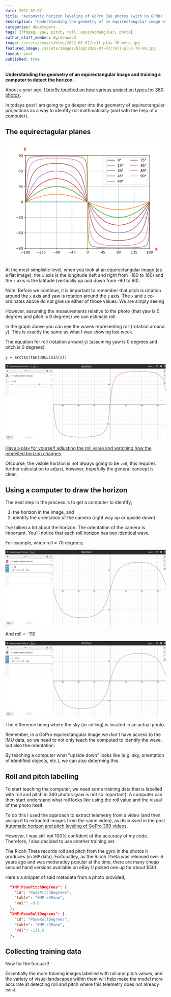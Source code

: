 ```yaml
---
date: 2022-07-07
title: "Automatic horizon leveling of GoPro 360 photos (with no GPMD) (Part 2)"
description: "Understanding the geometry of an equirectangular image with the aim training a computer to detect the horizon."
categories: developers
tags: [ffmpeg, yaw, pitch, roll, equirectangular, photo]
author_staff_member: dgreenwood
image: /assets/images/blog/2022-07-07/roll-plus-70-meta.jpg
featured_image: /assets/images/blog/2022-07-07/roll-plus-70-sm.jpg
layout: post
published: true
---
```


**Understanding the geometry of an equirectangular image and training a computer to detect the horizon.**

About a year ago, [I briefly touched on how various projection types for 360 photos](/blog/2021/projection-type-360-photography/).

In todays post I am going to go deeper into the geometry of equirectangular projections as a way to idenfify roll mathmatically (and with the help of a computer).

## The equirectagular planes

<img class="img-fluid" src="/assets/images/blog/2022-07-07/equirectangular-projection-graph.png" alt="Equirectangular graph" title="Equirectangular graph" />

At the most simplistic level, when you look at an equirectangular image (as a flat image), the `x` axis is the longitude (left and right from -180 to 180) and the `z` axis is the latitude (vertically up and down from -90 to 90).

Note: Before we continue, it is important to remember that pitch is rotation around the `x` axis and yaw is rotation around the `z` axis. The `x` and `z` co-ordinates above do not give us either of those values. We are simply seeing 

However, assuming the measurements relative to the photo (that yaw is 0 degrees and pitch is 0 degrees) we can estimate roll.

In the graph above you can see the waves representing roll (rotation around `y`). This is exactly the same as what I was showing last week.

The equation for roll (rotation around `y`) (assuming yaw is 0 degrees and pitch is 0 degrees)

`y = arctan(tan(ROLL)sin(x))`

<img class="img-fluid" src="/assets/images/blog/2022-07-07/desmos-equirectangular-roll-demo.png" alt="Equirectangular Desmos demo" title="Equirectangular Desmos demo" />

[Have a play for yourself adjusting the roll value and watching how the modelled horizon changes](https://www.desmos.com/calculator/gpdhdi8dsn).

Ofcourse, the visible horizon is not always going to be `z=0`, this requires further calculation to adjust, however, hopefully the general concept is clear.

## Using a computer to draw the horizon

The next step in the process is to get a computer to idenfify;

1. the horizon in the image, and
2. identify the orientation of the camera (right way up or upside down) 

I've talked a lot about the horizon. The orientation of the camera is important. You'll notice that each roll horizon has two identical wave.

For example, when roll = 70 degrees;

<img class="img-fluid" src="/assets/images/blog/2022-07-07/roll-plus-70.png" alt="Equirectangular Roll 70 degrees" title="Equirectangular Roll 70 degrees" />

And roll = -110

<img class="img-fluid" src="/assets/images/blog/2022-07-07/roll-minus-110.png" alt="Equirectangular Roll -110 degrees" title="Equirectangular Roll -110 degrees" />

The difference being where the sky (or ceiling) is located in an actual photo.

Remember, in a GoPro equirectangular image we don't have access to the IMU data, so we need to not only teach the computed to identify the wave, but also the orientation.

By teaching a computer what "upside down" looks like (e.g. sky, orientation of identified objects, etc.), we can also determing this.

## Roll and pitch labelling

To start teaching the computer, we need some training data that is labelled with roll and pitch in 360 photos (yaw is not so important). A computer can then start understand what roll looks like using the roll value and the visual of the photo itself.

To do this I used the approach to extract telemetry from a video (and then assign it to extracted images from the same video), as discussed in the post [Automatic horizon and pitch leveling of GoPro 360 videos](/blog/2022/roll-pitch-level-of-gopro-video-using-gpmf).

However, I was still not 100% confident of the accuracy of my code. Therefore, I also decided to use another training set.

The Ricoh Theta records roll and pitch from the gyro in the photos it produces (in `XMP` data). Fortunatley, as the Ricoh Theta was released over 6 years ago and was moderatley popular at the time, there are many cheap second hand versions available on eBay (I picked one up for about $50).

Here's a snippet of said metadata from a photo provided;

```json
  "XMP:PosePitchDegrees": {
    "id": "PosePitchDegrees",
    "table": "XMP::GPano",
    "val": -9.6
  },
  "XMP:PoseRollDegrees": {
    "id": "PoseRollDegrees",
    "table": "XMP::GPano",
    "val": -131.6
  },
```

## Collecting training data

Now for the fun part!

Essentially the more training images labelled with roll and pitch values, and the variety of visual landscapes within them will help make the model more accurate at detecting roll and pitch where this telemetry does not already exist.